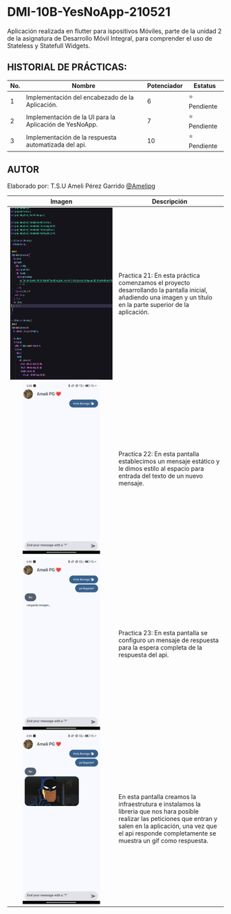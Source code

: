 # DMI-10B-YesNoApp-210521
Aplicación realizada en flutter para ispositivos Móviles, parte de la unidad 2 de la asignatura de Desarrollo Móvil Integral, para comprender el uso de Stateless y Statefull Widgets.

## HISTORIAL DE PRÁCTICAS:

|No.|Nombre|Potenciador|Estatus|
|--|--|--|--|
|1|Implementación del encabezado de la Aplicación.|6|⭐ Pendiente|
|2|Implementación de la UI para la Aplicación de YesNoApp.|7|⭐ Pendiente|
|3|Implementación de la respuesta automatizada del api.|10| ⭐ Pendiente|

## AUTOR
Elaborado por: T.S.U Ameli Pérez Garrido [@Amelipg](https://github.com/Amelipg)

<table align="center">
  <thead>
    <tr>
      <th>Imagen</th>
      <th>Descripción</th>
    </tr>
  </thead>
  <tbody>
    <tr>
      <td width="50%" align="center"><img  align="center"  src="https://github.com/Amelipg/DMI-10B-YesNoApp-210521/blob/main/Imagenes/Captura%20de%20pantalla%202024-11-22%20140349.png" alt="Captura 1" style="height: 400px;"></td>
      <td>Practica 21:
        En esta práctica comenzamos el proyecto desarrollando la pantalla inicial, añadiendo una imagen y un título en la parte superior de la aplicación.</td>
    </tr>
    <tr>
      <td width="50%" align="center"><img  alt="Mark streak" src="https://github.com/Amelipg/DMI-10B-YesNoApp-210521/blob/main/Imagenes/Imagen%20de%20WhatsApp%202024-11-22%20a%20las%2014.05.25_58a95529.jpg" alt="Captura 2" style="height: 400px;"></td>
      <td>  Practica 22: En esta pantalla establecimos un mensaje estático y le dimos estilo al espacio para entrada del texto de un nuevo mensaje.</td>
    </tr>
    <tr>
      <td width="50%" align="center"><img  align="center"  src="https://github.com/Amelipg/DMI-10B-YesNoApp-210521/blob/main/Imagenes/Imagen%20de%20WhatsApp%202024-11-22%20a%20las%2014.05.41_f336de2b.jpg" alt="Captura 3" style="height: 400px;"></td>
      <td>Practica 23: En esta pantalla se configuro un mensaje de respuesta para la espera completa de la respuesta del api.</td>
    </tr>
    <tr>
      <td width="50%" align="center"><img  alt="Mark streak" src="https://github.com/Amelipg/DMI-10B-YesNoApp-210521/blob/main/Imagenes/Imagen%20de%20WhatsApp%202024-11-22%20a%20las%2014.05.41_323724ba.jpg" alt="Captura 4" style="height: 400px;"></td>
      <td>En esta pantalla creamos la infraestrutura e instalamos la libreria que nos hara posible realizar las peticiones que entran y salen en la aplicación, una vez que el api responde completamente se muestra un gif como respuesta.</td>
    </tr>
  </tbody>
</table>
